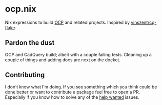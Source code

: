 # ocp.nix

Nix expressions to build [OCP](https://github.com/CadQuery/OCP) and related projects.
Inspired by [vinszent/cq-flake](https://github.com/vinszent/cq-flake).

## Pardon the dust

OCP and CadQuery build; albeit with a couple failing tests. Cleaning up a
couple of things and adding docs are next on the docket.

## Contributing

I don't know what I'm doing. If you see something which you think could be done
better or want to contribute a package feel free to open a PR. Especially if
you know how to solve any of the [help
wanted](https://github.com/erooke/ocp.nix/labels/help%20wanted) issues.
